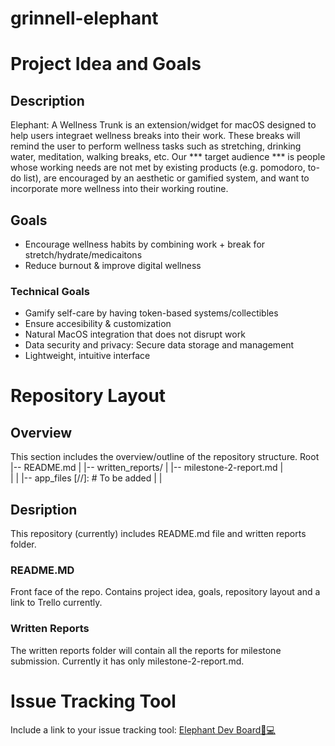 # grinnell-elephant

# Project Idea and Goals
## Description
Elephant: A Wellness Trunk is an extension/widget for macOS designed to help users integraet wellness breaks into their work. These breaks will remind the user to perform wellness tasks such as stretching, drinking water, meditation, walking breaks, etc. Our *** target audience *** is people whose working needs are not met by existing products (e.g. pomodoro, to-do list), are encouraged by an aesthetic or gamified system, and want to incorporate more wellness into their working routine.   

## Goals 
- Encourage wellness habits by combining work + break for stretch/hydrate/medicaitons
- Reduce burnout & improve digital wellness
### Technical Goals
- Gamify self-care by having token-based systems/collectibles
- Ensure accesibility & customization
- Natural MacOS integration that does not disrupt work
- Data security and privacy: Secure data storage and management
- Lightweight, intuitive interface

# Repository Layout

## Overview
This section includes the overview/outline of the repository structure.
Root
  |-- README.md
  |
  |-- written_reports/
  |    |-- milestone-2-report.md 
  |    
  |
  |
  |-- app_files                 [//]: # To be added
  |
  |

## Desription
This repository (currently) includes README.md file and written reports folder. 
### README.MD
Front face of the repo. Contains project idea, goals, repository layout and a link to Trello currently.
### Written Reports
The written reports folder will contain all the reports for milestone submission. Currently it has only milestone-2-report.md.

# Issue Tracking Tool
Include a link to your issue tracking tool: [Elephant Dev Board🐘💻](https://trello.com/b/4KAD6ca1/elephant-dev-board-%F0%9F%90%98%F0%9F%92%BB)
